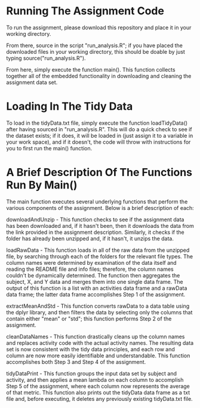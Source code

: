 # Running The Assignment Code
To run the assignment, please download this repository and place it in your working directory.

From there, source in the script "run_analysis.R"; if you have placed the downloaded files in your working directory, this should be doable by just typing source("run_analysis.R").

From here, simply execute the function main().  This function collects together all of the embedded functionality in downloading and cleaning the assignment data set.

# Loading In The Tidy Data
To load in the tidyData.txt file, simply execute the function loadTidyData() after having sourced in "run_analysis.R".  This will do a quick check to see if the dataset exists; if it does, it will be loaded in (just assign it to a variable in your work space), and if it doesn't, the code will throw with instructions for you to first run the main() function.

# A Brief Description Of The Functions Run By Main()

The main function executes several underlying functions that perform the various components of the assignment.  Below is a brief description of each:

downloadAndUnzip - This function checks to see if the assignment data has been downloaded and, if it hasn't been, then it downloads the data from the link provided in the assignment description.  Similarly, it checks if the folder has already been unzipped and, if it hasn't, it unzips the data.

loadRawData - This function loads in all of the raw data from the unzipped file, by searching through each of the folders for the relevant file types.  The column names were determined by examination of the data itself and reading the README file and info files; therefore, the column names couldn't be dynamically determined.  The function then aggregates the subject, X, and Y data and merges them into one single data frame.  The output of this function is a list with an activities data frame and a rawData data frame; the latter data frame accomplishes Step 1 of the assignment.

extractMeanAndStd - This function converts rawData to a data table using the dplyr library, and then filters the data by selecting only the columns that contain either "mean" or "std"; this function performs Step 2 of the assignment.

cleanDataNames - This function drastically cleans up the column names and replaces activity code with the actual activity names.  The resulting data set is now consistent with the tidy data principles, and each row and column are now more easily identifiable and understandable.  This function accomplishes both Step 3 and Step 4 of the assignment.

tidyDataPrint - This function groups the input data set by subject and activity, and then applies a mean lambda on each column to accomplish Step 5 of the assignment, where each column now represents the average of that metric.  This function also prints out the tidyData data frame as a txt file and, before executing, it deletes any previously existing tidyData.txt file.
